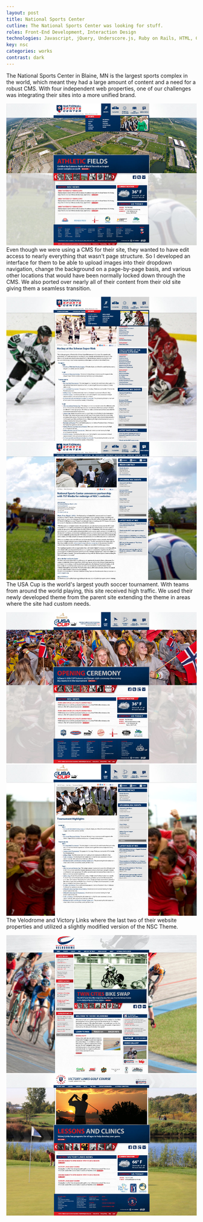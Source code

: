 ```yaml
---
layout: post
title: National Sports Center
cutline: The National Sports Center was looking for stuff.
roles: Front-End Development, Interaction Design
technologies: Javascript, jQuery, Underscore.js, Ruby on Rails, HTML, CSS
key: nsc
categories: works
contrast: dark
---
```


The National Sports Center in Blaine, MN is the largest sports complex in the world, which meant they had
a large amount of content and a need for a robust CMS. With four independent web properties, one of our challenges
was integrating their sites into a more unified brand.

![Home Page](/images/works/nsc/nsc_home.jpg)
Even though we were using a CMS for their site, they wanted to have edit access to nearly everything that wasn't page structure.
So I developed an interface for them to be able to upload images into their dropdown navigation, change the background on a page-by-page basis, and various other locations that would
have been normally locked down through the CMS. We also ported over nearly all of their content from their old site giving them a seamless transition.

![Hockey Page](/images/works/nsc/nsc_hockey.jpg)
![News Page](/images/works/nsc/nsc_news.jpg)
The USA Cup is the world's largest youth soccer tournament. With teams from around the world playing, this site received high traffic.
We used their newly developed theme from the parent site extending the theme in areas where the site had custom needs.

![USA Cup Home](/images/works/nsc/nsc_usacup_home.jpg)
![USA Cup News](/images/works/nsc/nsc_usacup_news.jpg)
The Velodrome and Victory Links where the last two of their website properties and utilized a slightly modified version of the NSC Theme.

![Velodrome Home](/images/works/nsc/velodrome_home.jpg)
![Victory Links Home](/images/works/nsc/victory_links_home.jpg)
